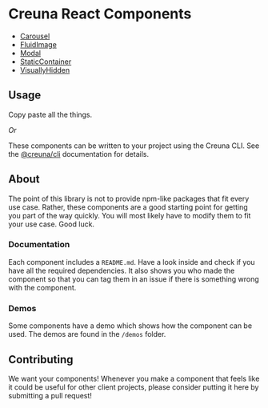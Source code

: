 # Creuna React Components

- [Carousel](components/carousel/)
- [FluidImage](components/fluid-image/)
- [Modal](components/modal/)
- [StaticContainer](components/static-container/)
- [VisuallyHidden](components/visually-hidden/)

## Usage

Copy paste all the things.

_Or_

These components can be written to your project using the Creuna CLI. See the [@creuna/cli](https://github.com/Creuna-Oslo/cli) documentation for details.

## About

The point of this library is not to provide npm-like packages that fit every use case. Rather, these components are a good starting point for getting you part of the way quickly. You will most likely have to modify them to fit your use case. Good luck.

### Documentation

Each component includes a `README.md`. Have a look inside and check if you have all the required dependencies. It also shows you who made the component so that you can tag them in an issue if there is something wrong with the component.

### Demos

Some components have a demo which shows how the component can be used. The demos are found in the `/demos` folder.

## Contributing

We want your components! Whenever you make a component that feels like it could be useful for other client projects, please consider putting it here by submitting a pull request!
